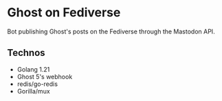 # Ghost on Fediverse

Bot publishing Ghost's posts on the Fediverse through the Mastodon API.

## Technos

- Golang 1.21
- Ghost 5's webhook
- redis/go-redis
- Gorilla/mux
